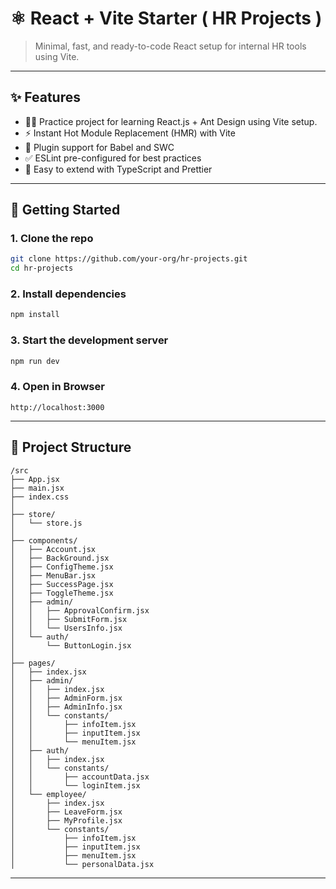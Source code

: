 # ⚛️ React + Vite Starter ( HR Projects )

> Minimal, fast, and ready-to-code React setup for internal HR tools using Vite.

---

## ✨ Features

- 🧑‍💻 Practice project for learning React.js + Ant Design using Vite setup.
- ⚡ Instant Hot Module Replacement (HMR) with Vite  
- 🔌 Plugin support for Babel and SWC  
- ✅ ESLint pre-configured for best practices  
- 🔧 Easy to extend with TypeScript and Prettier  

---

## 🚀 Getting Started

### 1. Clone the repo

```bash
git clone https://github.com/your-org/hr-projects.git
cd hr-projects
```

### 2. Install dependencies
```bash
npm install
```

### 3. Start the development server
```bash
npm run dev
```

### 4. Open in Browser
```plaintext
http://localhost:3000
```

---

## 🧱 Project Structure

```plaintext
/src
├── App.jsx
├── main.jsx
├── index.css
│
├── store/
│   └── store.js
│
├── components/
│   ├── Account.jsx
│   ├── BackGround.jsx
│   ├── ConfigTheme.jsx
│   ├── MenuBar.jsx
│   ├── SuccessPage.jsx
│   ├── ToggleTheme.jsx
│   ├── admin/
│   │   ├── ApprovalConfirm.jsx
│   │   ├── SubmitForm.jsx
│   │   └── UsersInfo.jsx
│   └── auth/
│       └── ButtonLogin.jsx
│
├── pages/
│   ├── index.jsx
│   ├── admin/
│   │   ├── index.jsx
│   │   ├── AdminForm.jsx
│   │   ├── AdminInfo.jsx
│   │   └── constants/
│   │       ├── infoItem.jsx
│   │       ├── inputItem.jsx
│   │       └── menuItem.jsx
│   ├── auth/
│   │   ├── index.jsx
│   │   └── constants/
│   │       ├── accountData.jsx
│   │       └── loginItem.jsx
│   └── employee/
│       ├── index.jsx
│       ├── LeaveForm.jsx
│       ├── MyProfile.jsx
│       └── constants/
│           ├── infoItem.jsx
│           ├── inputItem.jsx
│           ├── menuItem.jsx
│           └── personalData.jsx
```

---


